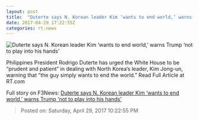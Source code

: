 ```yaml
---
layout: post
title:  "Duterte says N. Korean leader Kim ‘wants to end world,’ warns Trump ‘not to play into his hands’"
date: 2017-04-29 17:22:55Z
categories: rt-news
---
```


![Duterte says N. Korean leader Kim ‘wants to end world,’ warns Trump ‘not to play into his hands’](https://cdn.rt.com/files/2017.04/article/5904c740c461880c7a8b45c3.jpg)

Philippines President Rodrigo Duterte has urged the White House to be “prudent and patient” in dealing with North Korea’s leader, Kim Jong-un, warning that “the guy simply wants to end the world.” Read Full Article at RT.com


Full story on F3News: [Duterte says N. Korean leader Kim ‘wants to end world,’ warns Trump ‘not to play into his hands’](http://www.f3nws.com/n/ZEQzXF)

> Posted on: Saturday, April 29, 2017 10:22:55 PM
